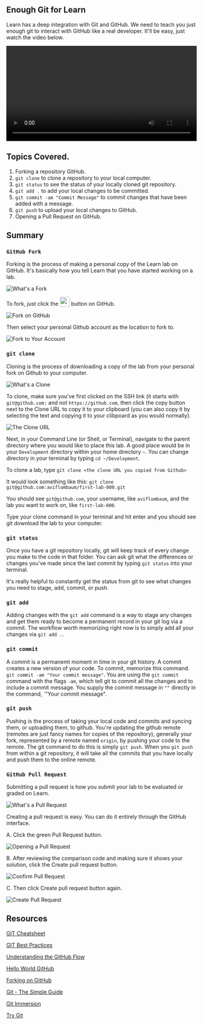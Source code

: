 ## Enough Git for Learn

Learn has a deep integration with Git and GitHub. We need to teach you just enough git to interact with GitHub like a real developer. It'll be easy, just watch the video below.

<video controls="" width="100%">
  <source src="http://learn-co-videos.s3.amazonaws.com/learn-co-orientation/enough-git-for-learn.mp4" type="video/mp4"><br>
    The video accompanying this lab is best enjoyed on Learn.co<br>
</video>

## Topics Covered.

1. Forking a repository GitHub.
2. `git clone` to clone a repository to your local computer.
3. `git status` to see the status of your locally cloned git repository.
4. `git add .` to add your local changes to be committed.
5. `git commit -am "Commit Message"` to commit changes that have been added with a message.
6. `git push` to upload your local changes to GitHub.
7. Opening a Pull Request on GitHub.

## Summary

### `GitHub Fork`

Forking is the process of making a personal copy of the Learn lab on GitHub. It's basically how you tell Learn that you have started working on a lab.

![What's a Fork](http://ironboard-curriculum-content.s3.amazonaws.com/front-end/lab-assets/git-workflow-1.png)

To fork, just click the <img src="https://dl.dropboxusercontent.com/s/1fy8e0132r4f0pv/2015-05-06%20at%2011.38%20AM.png" style="display: inline; height: 26px; vertical-align: bottom"> button on GitHub.

![Fork on GitHub](http://ironboard-curriculum-content.s3.amazonaws.com/front-end/lab-assets/ironboard-labs-step-1.jpg)

Then select your personal Github account as the location to fork to.

![Fork to Your Account](http://ironboard-curriculum-content.s3.amazonaws.com/front-end/lab-assets/ironboard-labs-step-1b.jpg)

### `git clone`

Cloning is the process of downloading a copy of the lab from your personal fork on Github to your computer.

![What's a Clone](http://ironboard-curriculum-content.s3.amazonaws.com/front-end/lab-assets/git-workflow-2.png)

To clone, make sure you've first clicked on the SSH link (it starts with `git@github.com:` and not `https://github.com`, then click the  copy button next to the Clone URL to copy it to your clipboard (you can also copy it by selecting the text and copying it to your clibpoard as you would normally).

![The Clone URL](http://ironboard-curriculum-content.s3.amazonaws.com/front-end/lab-assets/ironboard-labs-step-2.jpg)

Next, in your Command Line (or Shell, or Terminal), navigate to the parent directory where you would like to place this lab. A good place would be in your `Development` directory within your home directory `~`. You can change directory in your terminal by typing `cd ~/Development`.

To clone a lab, type `git clone <the clone URL you copied from Github>`

It would look something like this: `git clone git@github.com:aviflombaum/first-lab-000.git`

You should see `git@github.com`, your username, like `aviflombaum`, and the lab you want to work on, like `first-lab-000`.

Type your clone command in your terminal and hit enter and you should see git download the lab to your computer.

### `git status`

Once you have a git repository locally, git will keep track of every change you make to the code in that folder. You can ask git what the differences or changes you've made since the last commit by typing `git status` into your terminal.

It's really helpful to constantly get the status from git to see what changes you need to stage, add, commit, or push.

### `git add`

Adding changes with the `git add` command is a way to stage any changes and get them ready to become a permanent record in your git log via a commit. The workflow worth memorizing right now is to simply add all your changes via `git add .`.

### `git commit`

A commit is a permanemt moment in time in your git history. A commit creates a new version of your code. To commit, memorize this command. `git commit -am "Your commit message"`. You are using the `git commit` command with the flags `-am`, which tell git to commit all the changes and to include a commit message. You supply the commit message in `""` directly in the command, `"Your commit message".

### `git push`

Pushing is the process of taking your local code and commits and syncing them, or uploading them, to github. You're updating the github remote (remotes are just fancy names for copies of the repository), generally your fork, represented by a remote named `origin`, by pushing your code to the remote. The git command to do this is simply `git push`. When you `git push` from within a git repository, it will take all the commits that you have locally and push them to the online remote.

### `GitHub Pull Request`

Submitting a pull request is how you submit your lab to be evaluated or graded on Learn.

![What's a Pull Request](http://ironboard-curriculum-content.s3.amazonaws.com/front-end/lab-assets/git-workflow-5.png)

Creating a pull request is easy. You can do it entirely through the GitHub interface.

A. Click the green Pull Request button.

![Opening a Pull Request](http://ironboard-curriculum-content.s3.amazonaws.com/front-end/lab-assets/ironboard-labs-step-4d.jpg)

B. After reviewing the comparison code and making sure it shows your solution, click the Create pull request button.

![Confirm Pull Request](http://ironboard-curriculum-content.s3.amazonaws.com/front-end/lab-assets/ironboard-labs-step-4e.jpg)

C. Then click Create pull request button again.

![Create Pull Request](http://ironboard-curriculum-content.s3.amazonaws.com/front-end/lab-assets/ironboard-labs-step-4f.jpg)

## Resources

[GIT Cheatsheet](http://www.git-tower.com/blog/content/posts/54-git-cheat-sheet/git-cheat-sheet-large01.png)

[GIT Best Practices](http://www.git-tower.com/blog/content/posts/54-git-cheat-sheet/git-cheat-sheet-large02.png)

[Understanding the GitHub Flow](https://guides.github.com/introduction/flow)

[Hello World GitHub](https://guides.github.com/activities/hello-world)

[Forking on GitHub](https://guides.github.com/activities/forking)

[Git - The Simple Guide](http://rogerdudler.github.io/git-guide/)

[Git Immersion](http://gitimmersion.com/)

[Try Git](http://try.github.com/)